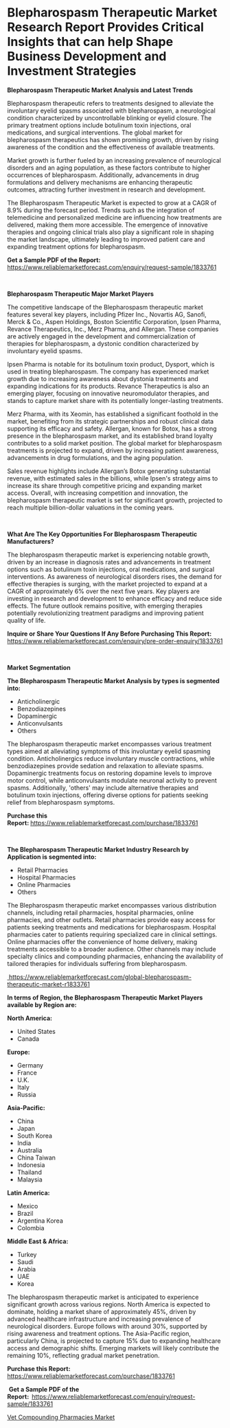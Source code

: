 <p><h1>Blepharospasm Therapeutic Market Research Report Provides Critical Insights that can help Shape Business Development and Investment Strategies</h1></p><p><strong>Blepharospasm Therapeutic Market Analysis and Latest Trends</strong></p>
<p><p>Blepharospasm therapeutic refers to treatments designed to alleviate the involuntary eyelid spasms associated with blepharospasm, a neurological condition characterized by uncontrollable blinking or eyelid closure. The primary treatment options include botulinum toxin injections, oral medications, and surgical interventions. The global market for blepharospasm therapeutics has shown promising growth, driven by rising awareness of the condition and the effectiveness of available treatments.</p><p>Market growth is further fueled by an increasing prevalence of neurological disorders and an aging population, as these factors contribute to higher occurrences of blepharospasm. Additionally, advancements in drug formulations and delivery mechanisms are enhancing therapeutic outcomes, attracting further investment in research and development.</p><p>The Blepharospasm Therapeutic Market is expected to grow at a CAGR of 8.9% during the forecast period. Trends such as the integration of telemedicine and personalized medicine are influencing how treatments are delivered, making them more accessible. The emergence of innovative therapies and ongoing clinical trials also play a significant role in shaping the market landscape, ultimately leading to improved patient care and expanding treatment options for blepharospasm.</p></p>
<p><strong>Get a Sample PDF of the Report:&nbsp;</strong> <a href="https://www.reliablemarketforecast.com/enquiry/request-sample/1833761?utm_campaign=1134&utm_medium=2&utm_source=Github&utm_content=ia&utm_term=01012025&utm_id=blepharospasm-therapeutic">https://www.reliablemarketforecast.com/enquiry/request-sample/1833761</a></p>
<p>&nbsp;</p>
<p><strong>Blepharospasm Therapeutic Major Market Players</strong></p>
<p><p>The competitive landscape of the Blepharospasm therapeutic market features several key players, including Pfizer Inc., Novartis AG, Sanofi, Merck & Co., Aspen Holdings, Boston Scientific Corporation, Ipsen Pharma, Revance Therapeutics, Inc., Merz Pharma, and Allergan. These companies are actively engaged in the development and commercialization of therapies for blepharospasm, a dystonic condition characterized by involuntary eyelid spasms.</p><p>Ipsen Pharma is notable for its botulinum toxin product, Dysport, which is used in treating blepharospasm. The company has experienced market growth due to increasing awareness about dystonia treatments and expanding indications for its products. Revance Therapeutics is also an emerging player, focusing on innovative neuromodulator therapies, and stands to capture market share with its potentially longer-lasting treatments.</p><p>Merz Pharma, with its Xeomin, has established a significant foothold in the market, benefiting from its strategic partnerships and robust clinical data supporting its efficacy and safety. Allergan, known for Botox, has a strong presence in the blepharospasm market, and its established brand loyalty contributes to a solid market position. The global market for blepharospasm treatments is projected to expand, driven by increasing patient awareness, advancements in drug formulations, and the aging population.</p><p>Sales revenue highlights include Allergan’s Botox generating substantial revenue, with estimated sales in the billions, while Ipsen's strategy aims to increase its share through competitive pricing and expanding market access. Overall, with increasing competition and innovation, the blepharospasm therapeutic market is set for significant growth, projected to reach multiple billion-dollar valuations in the coming years.</p></p>
<p>&nbsp;</p>
<p><strong>What Are The Key Opportunities For Blepharospasm Therapeutic Manufacturers?</strong></p>
<p><p>The blepharospasm therapeutic market is experiencing notable growth, driven by an increase in diagnosis rates and advancements in treatment options such as botulinum toxin injections, oral medications, and surgical interventions. As awareness of neurological disorders rises, the demand for effective therapies is surging, with the market projected to expand at a CAGR of approximately 6% over the next five years. Key players are investing in research and development to enhance efficacy and reduce side effects. The future outlook remains positive, with emerging therapies potentially revolutionizing treatment paradigms and improving patient quality of life.</p></p>
<p><strong>Inquire or Share Your Questions If Any Before Purchasing This Report:</strong> <a href="https://www.reliablemarketforecast.com/enquiry/pre-order-enquiry/1833761?utm_campaign=1134&utm_medium=2&utm_source=Github&utm_content=ia&utm_term=01012025&utm_id=blepharospasm-therapeutic">https://www.reliablemarketforecast.com/enquiry/pre-order-enquiry/1833761</a></p>
<p>&nbsp;</p>
<p><strong>Market Segmentation</strong></p>
<p><strong>The Blepharospasm Therapeutic Market Analysis by types is segmented into:</strong></p>
<p><ul><li>Anticholinergic</li><li>Benzodiazepines</li><li>Dopaminergic</li><li>Anticonvulsants</li><li>Others</li></ul></p>
<p><p>The blepharospasm therapeutic market encompasses various treatment types aimed at alleviating symptoms of this involuntary eyelid spasming condition. Anticholinergics reduce involuntary muscle contractions, while benzodiazepines provide sedation and relaxation to alleviate spasms. Dopaminergic treatments focus on restoring dopamine levels to improve motor control, while anticonvulsants modulate neuronal activity to prevent spasms. Additionally, 'others' may include alternative therapies and botulinum toxin injections, offering diverse options for patients seeking relief from blepharospasm symptoms.</p></p>
<p><strong>Purchase this Report:&nbsp;</strong><a href="https://www.reliablemarketforecast.com/purchase/1833761?utm_campaign=1134&utm_medium=2&utm_source=Github&utm_content=ia&utm_term=01012025&utm_id=blepharospasm-therapeutic">https://www.reliablemarketforecast.com/purchase/1833761</a></p>
<p>&nbsp;</p>
<p><strong>The Blepharospasm Therapeutic Market Industry Research by Application is segmented into:</strong></p>
<p><ul><li>Retail Pharmacies</li><li>Hospital Pharmacies</li><li>Online Pharmacies</li><li>Others</li></ul></p>
<p><p>The Blepharospasm therapeutic market encompasses various distribution channels, including retail pharmacies, hospital pharmacies, online pharmacies, and other outlets. Retail pharmacies provide easy access for patients seeking treatments and medications for blepharospasm. Hospital pharmacies cater to patients requiring specialized care in clinical settings. Online pharmacies offer the convenience of home delivery, making treatments accessible to a broader audience. Other channels may include specialty clinics and compounding pharmacies, enhancing the availability of tailored therapies for individuals suffering from blepharospasm.</p></p>
<p><a href="https://www.reliablemarketforecast.com/global-blepharospasm-therapeutic-market-r1833761?utm_campaign=1134&utm_medium=2&utm_source=Github&utm_content=ia&utm_term=01012025&utm_id=blepharospasm-therapeutic">&nbsp;https://www.reliablemarketforecast.com/global-blepharospasm-therapeutic-market-r1833761</a></p>
<p><strong>In terms of Region, the Blepharospasm Therapeutic Market Players available by Region are:</strong></p>
<p>
    <p> <strong> North America: </strong>
        <ul>
            <li>United States</li>
            <li>Canada</li>
        </ul>
        </p> 
    <p> <strong> Europe: </strong>
        <ul>
            <li>Germany</li>
            <li>France</li>
            <li>U.K.</li>
            <li>Italy</li>
            <li>Russia</li>
        </ul>
        </p> 
    <p> <strong> Asia-Pacific: </strong>
        <ul>
            <li>China</li>
            <li>Japan</li>
            <li>South Korea</li>
            <li>India</li>
            <li>Australia</li>
            <li>China Taiwan</li>
            <li>Indonesia</li>
            <li>Thailand</li>
            <li>Malaysia</li>
        </ul>
        </p> 
    <p> <strong> Latin America: </strong>
        <ul>
            <li>Mexico</li>
            <li>Brazil</li>
            <li>Argentina Korea</li>
            <li>Colombia</li>
        </ul>
        </p> 
    <p> <strong> Middle East & Africa: </strong>
        <ul>
            <li>Turkey</li>
            <li>Saudi</li>
            <li>Arabia</li>
            <li>UAE</li>
            <li>Korea</li>
        </ul>
    </p>
    </p>
<p><p>The blepharospasm therapeutic market is anticipated to experience significant growth across various regions. North America is expected to dominate, holding a market share of approximately 45%, driven by advanced healthcare infrastructure and increasing prevalence of neurological disorders. Europe follows with around 30%, supported by rising awareness and treatment options. The Asia-Pacific region, particularly China, is projected to capture 15% due to expanding healthcare access and demographic shifts. Emerging markets will likely contribute the remaining 10%, reflecting gradual market penetration.</p></p>
<p><strong>Purchase this Report: </strong><a href="https://www.reliablemarketforecast.com/purchase/1833761?utm_campaign=1134&utm_medium=2&utm_source=Github&utm_content=ia&utm_term=01012025&utm_id=blepharospasm-therapeutic">https://www.reliablemarketforecast.com/purchase/1833761</a></p>
<p>&nbsp;<strong>Get a Sample PDF of the Report:&nbsp;&nbsp;</strong><a href="https://www.reliablemarketforecast.com/enquiry/request-sample/1833761?utm_campaign=1134&utm_medium=2&utm_source=Github&utm_content=ia&utm_term=01012025&utm_id=blepharospasm-therapeutic">https://www.reliablemarketforecast.com/enquiry/request-sample/1833761</a></p>
<p><strong></strong></p>
<p><p><a href="https://github.com/BryceTownsendr/Market-Research-Report-List-7/blob/main/vet-compounding-pharmacies-market.md?utm_campaign=1134&utm_medium=2&utm_source=Github&utm_content=ia&utm_term=01012025&utm_id=blepharospasm-therapeutic">Vet Compounding Pharmacies Market</a></p></p>